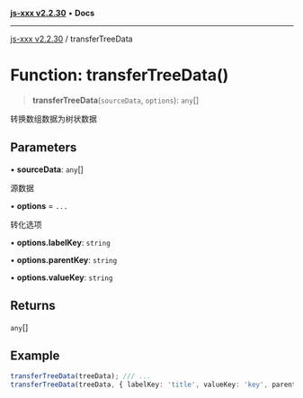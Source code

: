 [**js-xxx v2.2.30**](../README.md) • **Docs**

***

[js-xxx v2.2.30](../README.md) / transferTreeData

# Function: transferTreeData()

> **transferTreeData**(`sourceData`, `options`): `any`[]

转换数组数据为树状数据

## Parameters

• **sourceData**: `any`[]

源数据

• **options** = `...`

转化选项

• **options.labelKey**: `string`

• **options.parentKey**: `string`

• **options.valueKey**: `string`

## Returns

`any`[]

## Example

```ts
transferTreeData(treeData); /// ...
transferTreeData(treeData, { labelKey: 'title', valueKey: 'key', parentKey: 'parent' }); /// ...
```
